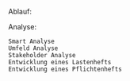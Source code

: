 Ablauf:

Analyse:

    Smart Analyse
    Umfeld Analyse
    Stakeholder Analyse
    Entwicklung eines Lastenhefts
    Entwicklung eines Pflichtenhefts




